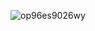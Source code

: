 ![op96es9026wy](https://user-images.githubusercontent.com/76423272/162497482-c9895f5c-1868-4b8f-bea4-989364914fce.png)